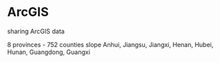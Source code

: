 # ArcGIS
sharing ArcGIS data

8 provinces - 752 counties slope
Anhui, Jiangsu, Jiangxi, Henan, Hubei, Hunan, Guangdong, Guangxi
